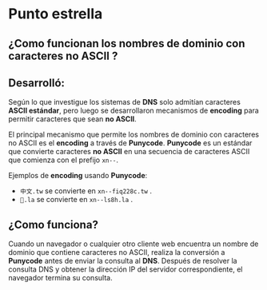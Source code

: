 # Punto estrella

## ¿Como funcionan los nombres de dominio con caracteres no ASCII ?

## Desarrolló:

Según lo que investigue los sistemas de **DNS** solo admitían caracteres **ASCII estándar**, pero luego se desarrollaron mecanismos de **encoding** para permitir caracteres que sean **no ASCII**.

El principal mecanismo que permite los nombres de dominio con caracteres no ASCII es el **encoding** a través de **Punycode**. **Punycode** es un estándar que convierte caracteres **no ASCII** en una secuencia de caracteres ASCII que comienza con el prefijo `xn--`.

Ejemplos de **encoding** usando **Punycode**:

- `中文.tw` se convierte en `xn--fiq228c.tw` .
- `💩.la` se convierte en `xn--ls8h.la` .

## ¿Como funciona?

Cuando un navegador o cualquier otro cliente web encuentra un nombre de dominio que contiene caracteres no ASCII, realiza la conversión a **Punycode** antes de enviar la consulta al **DNS**. Después de resolver la consulta DNS y obtener la dirección IP del servidor correspondiente, el navegador termina su consulta.
